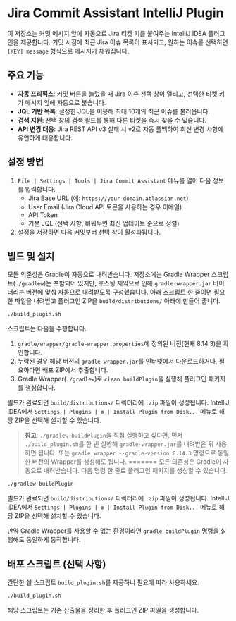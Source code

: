 # Jira Commit Assistant IntelliJ Plugin

이 저장소는 커밋 메시지 앞에 자동으로 Jira 티켓 키를 붙여주는 IntelliJ IDEA 플러그인을 제공합니다. 커밋 시점에 최근 Jira 이슈 목록이 표시되고, 원하는 이슈를 선택하면 `[KEY] message` 형식으로 메시지가 채워집니다.

## 주요 기능
- **자동 프리픽스**: 커밋 버튼을 눌렀을 때 Jira 이슈 선택 창이 열리고, 선택한 티켓 키가 메시지 앞에 자동으로 붙습니다.
- **JQL 기반 목록**: 설정한 JQL을 이용해 최대 10개의 최근 이슈를 불러옵니다.
- **검색 지원**: 선택 창의 검색 필드를 통해 다른 티켓을 즉시 찾을 수 있습니다.
- **API 변경 대응**: Jira REST API v3 실패 시 v2로 자동 폴백하여 최신 변경 사항에 유연하게 대응합니다.

## 설정 방법
1. `File | Settings | Tools | Jira Commit Assistant` 메뉴를 열어 다음 정보를 입력합니다.
   - Jira Base URL (예: `https://your-domain.atlassian.net`)
   - User Email (Jira Cloud API 토큰을 사용하는 경우 이메일)
   - API Token
   - 기본 JQL (선택 사항, 비워두면 최신 업데이트 순으로 정렬)
2. 설정을 저장하면 다음 커밋부터 선택 창이 활성화됩니다.

## 빌드 및 설치
모든 의존성은 Gradle이 자동으로 내려받습니다. 저장소에는 Gradle Wrapper 스크립트(`./gradlew`)는 포함되어 있지만, 호스팅 제약으로 인해 `gradle-wrapper.jar` 바이너리는 버전에 맞춰 자동으로 내려받도록 구성했습니다. 아래 스크립트 한 줄이면 필요한 파일을 내려받고 플러그인 ZIP을 `build/distributions/` 아래에 만들어 줍니다.

```bash
./build_plugin.sh
```

스크립트는 다음을 수행합니다.

1. `gradle/wrapper/gradle-wrapper.properties`에 정의된 버전(현재 8.14.3)을 확인합니다.
2. 누락된 경우 해당 버전의 `gradle-wrapper.jar`를 인터넷에서 다운로드하거나, 필요하다면 배포 ZIP에서 추출합니다.
3. Gradle Wrapper(`./gradlew`)로 `clean buildPlugin`을 실행해 플러그인 패키지를 생성합니다.

빌드가 완료되면 `build/distributions/` 디렉터리에 `.zip` 파일이 생성됩니다. IntelliJ IDEA에서 `Settings | Plugins | ⚙ | Install Plugin from Disk...` 메뉴로 해당 ZIP을 선택해 설치할 수 있습니다.

> **참고**: `./gradlew buildPlugin`을 직접 실행하고 싶다면, 먼저 `./build_plugin.sh`를 한 번 실행해 `gradle-wrapper.jar`를 내려받은 뒤 사용하면 됩니다. 또는 `gradle wrapper --gradle-version 8.14.3` 명령으로 동일한 버전의 Wrapper를 생성해도 됩니다.
=======
모든 의존성은 Gradle이 자동으로 내려받습니다. 다음 명령 한 줄로 플러그인 패키지를 생성할 수 있습니다.

```bash
./gradlew buildPlugin
```

빌드가 완료되면 `build/distributions/` 디렉터리에 `.zip` 파일이 생성됩니다. IntelliJ IDEA에서 `Settings | Plugins | ⚙ | Install Plugin from Disk...` 메뉴로 해당 ZIP을 선택해 설치할 수 있습니다.

만약 Gradle Wrapper를 사용할 수 없는 환경이라면 `gradle buildPlugin` 명령을 실행해도 동일하게 동작합니다.

## 배포 스크립트 (선택 사항)
간단한 쉘 스크립트 `build_plugin.sh`를 제공하니 필요에 따라 사용하세요.

```bash
./build_plugin.sh
```

해당 스크립트는 기존 산출물을 정리한 후 플러그인 ZIP 파일을 생성합니다.